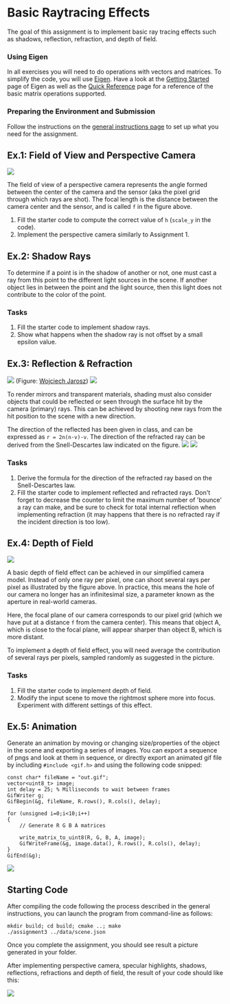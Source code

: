 Basic Raytracing Effects
========================

The goal of this assignment is to implement basic ray tracing effects such as shadows, reflection, refraction, and depth of field.

### Using Eigen

In all exercises you will need to do operations with vectors and matrices. To simplify the code, you will use [Eigen](http://eigen.tuxfamily.org/).
Have a look at the [Getting Started](http://eigen.tuxfamily.org/dox/GettingStarted.html) page of Eigen as well as the [Quick Reference](http://eigen.tuxfamily.org/dox/group__QuickRefPage.html}) page for a reference of the basic matrix operations supported.

### Preparing the Environment and Submission

Follow the instructions on the [general instructions page](../../Downloads/cg-master/RULES.md) to set up what you need for the assignment.

Ex.1: Field of View and Perspective Camera
------------------------------------------

![](img/fov.png?raw=true)

The field of view of a perspective camera represents the angle formed between the center of the camera and the sensor (aka the pixel grid through which rays are shot). The focal length is the distance between the camera center and the sensor, and is called `f` in the figure above.

1. Fill the starter code to compute the correct value of `h` (`scale_y` in the code).
2. Implement the perspective camera similarly to Assignment 1.


Ex.2: Shadow Rays
-----------------

To determine if a point is in the shadow of another or not, one must cast a ray from this point to the different light sources in the scene. If another object lies in between the point and the light source, then this light does not contribute to the color of the point.

### Tasks

1. Fill the starter code to implement shadow rays.
2. Show what happens when the shadow ray is not offset by a small epsilon value.


Ex.3: Reflection & Refraction
-----------------------------

![](img/refraction.png?raw=true)
(Figure: [Wojciech Jarosz](https://canvas.dartmouth.edu/courses/16840))
![](img/refraction_angle.png?raw=true)

To render mirrors and transparent materials, shading must also consider objects that could be reflected or seen through the surface hit by the camera (primary) rays. This can be achieved by shooting new rays from the hit position to the scene with a new direction.

The direction of the reflected has been given in class, and can be expressed as `r = 2n(n·v)-v`. The direction of the refracted ray can be derived from the Snell-Descartes law indicated on the figure.
![](img/total_internal_reflection.png?raw=true)
![](img/refraction_equation.png?raw=true)

### Tasks

1. Derive the formula for the direction of the refracted ray based on the Snell-Descartes law.
2. Fill the starter code to implement reflected and refracted rays. Don't forget to decrease the counter to limit the maximum number of 'bounce' a ray can make, and be sure to check for total internal reflection when implementing refraction (it may happens that there is no refracted ray if the incident direction is too low).


Ex.4: Depth of Field
--------------------

![](img/dof.png?raw=true)

A basic depth of field effect can be achieved in our simplified camera model. Instead of only one ray per pixel, one can shoot several rays per pixel as illustrated by the figure above. In practice, this means the hole of our camera no longer has an infinitesimal size, a parameter known as the aperture in real-world cameras.

Here, the focal plane of our camera corresponds to our pixel grid (which we have put at a distance `f` from the camera center). This means that object A, which is close to the focal plane, will appear sharper than object B, which is more distant.

To implement a depth of field effect, you will need average the contribution of several rays per pixels, sampled randomly as suggested in the picture.

### Tasks

1. Fill the starter code to implement depth of field.
2. Modify the input scene to move the rightmost sphere more into focus. Experiment with different settings of this effect. 

Ex.5: Animation
--------------------

Generate an animation by moving or changing size/properties of the object in the scene and exporting a series of images. You can export a sequence of pngs and look at them in sequence, or directly export an animated gif file by including `#include <gif.h>` and using the following code snipped:
```
const char* fileName = "out.gif";
vector<uint8_t> image;
int delay = 25; % Milliseconds to wait between frames
GifWriter g;
GifBegin(&g, fileName, R.rows(), R.cols(), delay);

for (unsigned i=0;i<10;i++)
{
    // Generate R G B A matrices
    
    write_matrix_to_uint8(R, G, B, A, image);    
    GifWriteFrame(&g, image.data(), R.rows(), R.cols(), delay);
}
GifEnd(&g);
```

![](img/translation_matrix.png?raw=true)

Starting Code
-------------

After compiling the code following the process described in the general instructions, you can launch the program from command-line as follows:

```
mkdir build; cd build; cmake ..; make
./assignment3 ../data/scene.json
```
Once you complete the assignment, you should see result a picture generated in your folder.

After implementing perspective camera, specular highlights, shadows, reflections, refractions and depth of field, the result of your code should like this:

![](img/result.png?raw=true)
